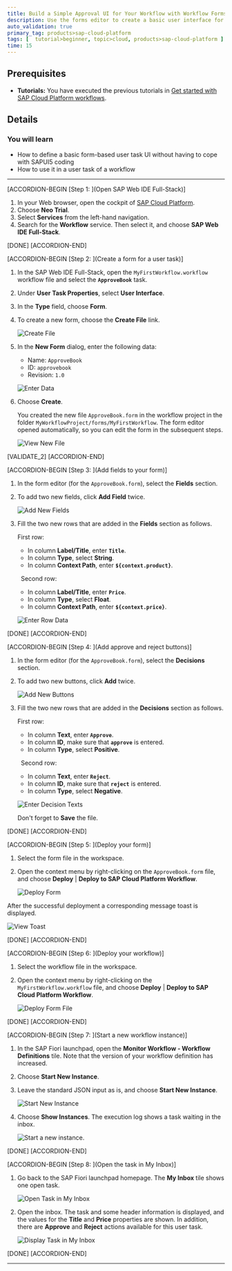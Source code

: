 ```yaml
---
title: Build a Simple Approval UI for Your Workflow with Workflow Forms
description: Use the forms editor to create a basic user interface for your user task workflow.
auto_validation: true
primary_tag: products>sap-cloud-platform
tags: [  tutorial>beginner, topic>cloud, products>sap-cloud-platform ]
time: 15
---
```


## Prerequisites
- **Tutorials:** You have executed the previous tutorials in [Get started with SAP Cloud Platform workflows](https://developers.sap.com/group.cp-workflow-service.html).

## Details
### You will learn
  - How to define a basic form-based user task UI without having to cope with SAPUI5 coding
  - How to use it in a user task of a workflow


---
[ACCORDION-BEGIN [Step 1: ](Open SAP Web IDE Full-Stack)]
1. In your Web browser, open the cockpit of [SAP Cloud Platform](https://cockpit.hanatrial.ondemand.com/cockpit).
2. Choose **Neo Trial**.
3. Select **Services** from the left-hand navigation.
4. Search for the **Workflow** service. Then select it, and choose **SAP Web IDE Full-Stack**.

[DONE]
[ACCORDION-END]

[ACCORDION-BEGIN [Step 2: ](Create a form for a user task)]

1. In the SAP Web IDE Full-Stack, open the ``MyFirstWorkflow.workflow`` workflow file and select the **`ApproveBook`** task.

2. Under **User Task Properties**, select **User Interface**.

3. In the **Type** field, choose **Form**.

4. To create a new form, choose the **Create File** link.

    ![Create File](create-file-link2.png)

5. In the **New Form** dialog, enter the following data:
      - Name: `ApproveBook`
      - ID: `approvebook`
      - Revision: `1.0`

    ![Enter Data](new-form-dialog2.png)

6. Choose **Create**.

    You created the new file ``ApproveBook.form`` in the workflow project in the folder ``MyWorkflowProject/forms/MyFirstWorkflow``. The form editor opened automatically, so you can edit the form in the subsequent steps.

    ![View New File](new-file.png)

[VALIDATE_2]
[ACCORDION-END]

[ACCORDION-BEGIN [Step 3: ](Add fields to your form)]

1. In the form editor (for the ``ApproveBook.form``), select the **Fields** section.

2. To add two new fields, click **Add Field** twice.

    ![Add New Fields](add-fields-editable.png)

3. Fill the two new rows that are added in the **Fields** section as follows.

    First row:

      - In column **Label/Title**, enter **`Title`**.
      - In column **Type**, select **String**.
      - In column **Context Path**, enter **`${context.product}`**.

    &nbsp;
    Second row:

      - In column **Label/Title**, enter **`Price`**.
      - In column **Type**, select **Float**.
      - In column **Context Path**, enter **`${context.price}`**.

    ![Enter Row Data](enter-row-data-fields.png)

[DONE]
[ACCORDION-END]

[ACCORDION-BEGIN [Step 4: ](Add approve and reject buttons)]

1. In the form editor (for the ``ApproveBook.form``), select the **Decisions** section.

2. To add two new buttons, click **Add** twice.

    ![Add New Buttons](add-buttons-fields.png)

3. Fill the two new rows that are added in the **Decisions** section as follows.

    First row:

      - In column **Text**, enter **`Approve`**.
      - In column **ID**, make sure that **`approve`** is entered.
      - In column **Type**, select **Positive**.

    &nbsp;
    Second row:

      - In column **Text**, enter **`Reject`**.
      - In column **ID**, make sure that **`reject`** is entered.
      - In column **Type**, select **Negative**.

    ![Enter Decision Texts](create-decision-texts.png)

   Don't forget to **Save** the file.

[DONE]
[ACCORDION-END]

[ACCORDION-BEGIN [Step 5: ](Deploy your form)]

1. Select the form file in the workspace.

2. Open the context menu by right-clicking on the ``ApproveBook.form`` file, and choose **Deploy** | **Deploy to SAP Cloud Platform Workflow**.

    ![Deploy Form](deploy-form-file.png)

After the successful deployment a corresponding message toast is displayed.

![View Toast](success-toast.png)

[DONE]
[ACCORDION-END]

[ACCORDION-BEGIN [Step 6: ](Deploy your workflow)]

1. Select the workflow file in the workspace.

2. Open the context menu by right-clicking on the ``MyFirstWorkflow.workflow`` file, and choose **Deploy** | **Deploy to SAP Cloud Platform Workflow**.

    ![Deploy Form File](deploy-workflow-file.png)

[DONE]
[ACCORDION-END]

[ACCORDION-BEGIN [Step 7: ](Start a new workflow instance)]
1. In the SAP Fiori launchpad, open the **Monitor Workflow - Workflow Definitions** tile.
   Note that the version of your workflow definition has increased.

2. Choose **Start New Instance**.

3. Leave the standard JSON input as is, and choose **Start New Instance**.

    ![Start New Instance](start-new-instance.png)

4. Choose **Show Instances**.
   The execution log shows a task waiting in the inbox.

    ![Start a new instance.](start-second-instance.png)

[DONE]
[ACCORDION-END]

[ACCORDION-BEGIN [Step 8: ](Open the task in My Inbox)]
1. Go back to the SAP Fiori launchpad homepage. The **My Inbox** tile shows one open task.

    ![Open Task in My Inbox](open-task.png)

2. Open the inbox. The task and some header information is displayed, and the values for the **Title** and **Price** properties are shown. In addition, there are **Approve** and **Reject** actions available for this user task.

    ![Display Task in My Inbox](form-task-inbox2.png)

[DONE]
[ACCORDION-END]



---
